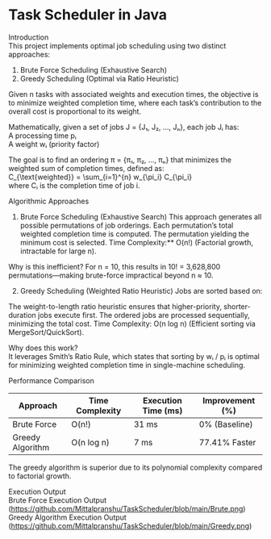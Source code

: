 # Task Scheduler in Java

Introduction  
This project implements optimal job scheduling using two distinct approaches:  

1. Brute Force Scheduling (Exhaustive Search)  
2. Greedy Scheduling (Optimal via Ratio Heuristic)  

Given n tasks with associated weights and execution times, the objective is to minimize weighted completion time, where each task’s contribution to the overall cost is proportional to its weight.

Mathematically, given a set of jobs J = {J₁, J₂, ..., Jₙ}, each job Jᵢ has:  
A processing time pᵢ  
A weight wᵢ (priority factor)  

The goal is to find an ordering π = {π₁, π₂, ..., πₙ} that minimizes the weighted sum of completion times, defined as:  
 C_{\text{weighted}} = \sum_{i=1}^{n} w_{\pi_i} C_{\pi_i}   
where Cᵢ is the completion time of job i.



 Algorithmic Approaches
1. Brute Force Scheduling (Exhaustive Search)
This approach generates all possible permutations of job orderings.
  Each permutation’s total weighted completion time is computed.
  The permutation yielding the minimum cost is selected.
  Time Complexity:** O(n!) (Factorial growth, intractable for large n).

Why is this inefficient?
For n = 10, this results in 10! = 3,628,800 permutations—making brute-force impractical beyond n ≈ 10.



 2. Greedy Scheduling (Weighted Ratio Heuristic)
Jobs are sorted based on:  

The weight-to-length ratio heuristic ensures that higher-priority, shorter-duration jobs execute first.
The ordered jobs are processed sequentially, minimizing the total cost.
Time Complexity: O(n log n) (Efficient sorting via MergeSort/QuickSort).

Why does this work?  
It leverages Smith’s Ratio Rule, which states that sorting by wᵢ / pᵢ is optimal for minimizing weighted completion time in single-machine scheduling.



Performance Comparison  

| Approach         | Time Complexity | Execution Time (ms) | Improvement (%) |
|----------------------|----------------|---------------------|----------------|
| Brute Force          | O(n!)          | 31 ms               | 0% (Baseline)  |
| Greedy Algorithm     | O(n log n)     | 7 ms                | 77.41% Faster  |

The greedy algorithm is superior due to its polynomial complexity compared to factorial growth.



Execution Output  
Brute Force Execution Output
(https://github.com/Mittalpranshu/TaskScheduler/blob/main/Brute.png)
Greedy Algorithm Execution Output
(https://github.com/Mittalpranshu/TaskScheduler/blob/main/Greedy.png)
